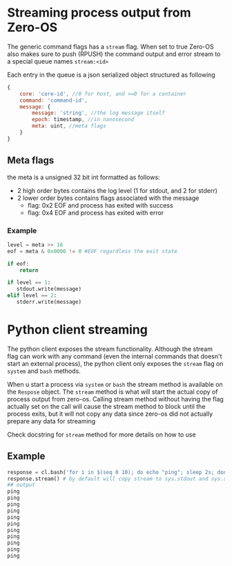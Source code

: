# Streaming process output from Zero-OS
The generic command flags has a `stream` flag. When set to true Zero-OS also makes sure
to push (RPUSH) the command output and error stream to a special queue names `stream:<id>`

Each entry in the queue is a json serialized object structured as following

```javascript
{
	core: 'core-id', //0 for host, and >=0 for a container
	command: 'command-id',
	message: {
		message: 'string', //the log message itself
		epoch: timestamp, //in nanosecond
		meta: uint, //meta flags
	}
}
```

## Meta flags
the meta is a unsigned 32 bit int formatted as follows:
- 2 high order bytes contains the log level (1 for stdout, and 2 for stderr)
- 2 lower order bytes contains flags associated with the message
	- flag: 0x2 EOF and process has exited with success
	- flag: 0x4 EOF and process has exited with error
	
### Example
```python
level = meta >> 16
eof = meta & 0x0006 != 0 #EOF regardless the exit state

if eof:
    return

if level == 1:
   stdout.write(message)
elif level == 2:
   stderr.write(message)
```

# Python client streaming
The python client exposes the stream functionality. Although the stream flag can work with 
any command (even the internal commands that doesn't start an external process), the python
client only exposes the `stream` flag on `system` and `bash` methods.
 
When u start a process via `system` or `bash` the stream method is available on the
`Respose` object. The `stream` method is what will start the actual copy of process output
from zero-os. Calling stream method without having the flag actually set on the call
will cause the stream method to block until the process exits, but it will not copy
any data since zero-os did not actually prepare any data for streaming

Check docstring for `stream` method for more details on how to use

## Example
```python
response = cl.bash('for i in $(seq 0 10); do echo "ping"; sleep 2s; done', stream=True)
response.stream() # by default will copy stream to sys.stdout and sys.stderr
## output
ping
ping
ping
ping
ping
ping
ping
ping
ping
ping
ping

```